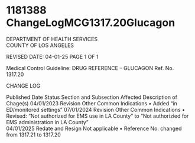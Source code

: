 # 1181388 ChangeLogMCG1317.20Glucagon

DEPARTMENT OF HEALTH SERVICES  
COUNTY OF LOS ANGELES  
 
 
REVISED DATE: 04-01-25                                                              PAGE 1 OF 1 
 
Medical Control Guideline: DRUG REFERENCE – GLUCAGON                             Ref. No. 1317.20 
 
CHANGE LOG 
 
Published 
Date 
Status Section and 
Subsection Affected 
Description of Chage(s) 
04/01/2023 Revision Other Common 
Indications 
• Added “in ED/monitored 
settings” 
07/01/2024 Revision Other Common 
Indications 
• Revised: “Not authorized for 
EMS use in LA County” to 
“Not authorizied for EMS 
administration in LA County”  
04/01/2025 Redate and 
Resign 
Not applicable 
• Reference No. changed from 
1317.21 to 1317.20
